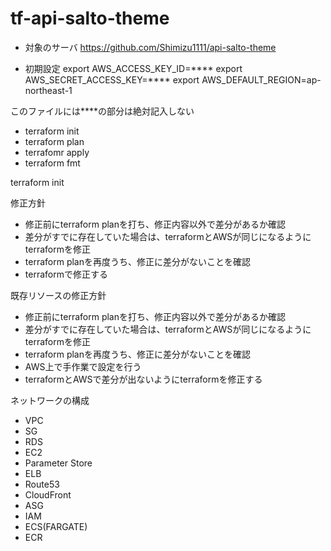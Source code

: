 # tf-api-salto-theme

* 対象のサーバ
https://github.com/Shimizu1111/api-salto-theme


* 初期設定
export AWS_ACCESS_KEY_ID=****
export AWS_SECRET_ACCESS_KEY=****
export AWS_DEFAULT_REGION=ap-northeast-1

このファイルには****の部分は絶対記入しない

* terraform init
* terraform plan
* terrafomr apply
* terraform fmt

terraform init


修正方針
* 修正前にterraform planを打ち、修正内容以外で差分があるか確認
* 差分がすでに存在していた場合は、terraformとAWSが同じになるようにterraformを修正
* terraform planを再度うち、修正に差分がないことを確認
* terraformで修正する


既存リソースの修正方針
* 修正前にterraform planを打ち、修正内容以外で差分があるか確認
* 差分がすでに存在していた場合は、terraformとAWSが同じになるようにterraformを修正
* terraform planを再度うち、修正に差分がないことを確認
* AWS上で手作業で設定を行う
* terraformとAWSで差分が出ないようにterraformを修正する


ネットワークの構成
* VPC
* SG
* RDS
* EC2
* Parameter Store
* ELB
* Route53
* CloudFront
* ASG
* IAM
* ECS(FARGATE)
* ECR

